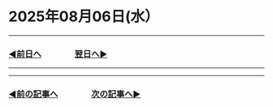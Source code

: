 # 2025年08月06日(水）

---

### [◀️前日へ](https://github.com/yuasys/chatty-journal/blob/main/2025/08/2025-08-05.md)&emsp;&emsp;&emsp;&emsp;[翌日へ▶️](https://github.com/yuasys/chatty-journal/blob/main/2025/08/2025-08-07.md)

---

---

### [◀️前の記事へ](https://github.com/yuasys/chatty-journal/blob/main/2025/08/2025-08-02.md)&emsp;&emsp;&emsp;&emsp;[次の記事へ▶️](https://github.com/yuasys/chatty-journal/blob/main/2025/08/2025-08-06.md)

